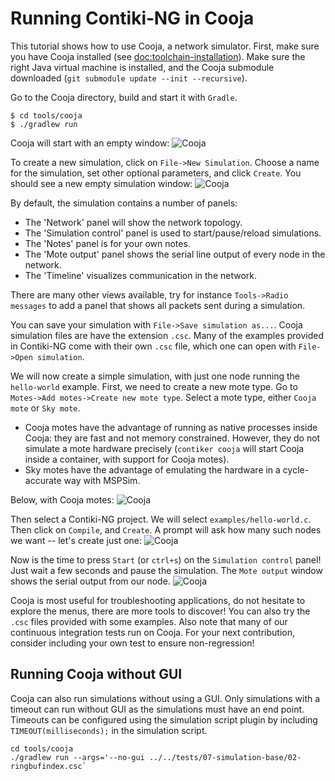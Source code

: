 # Running Contiki‐NG in Cooja

This tutorial shows how to use Cooja, a network simulator.
First, make sure you have Cooja installed (see [doc:toolchain-installation]).
Make sure the right Java virtual machine is installed, and the Cooja submodule downloaded (`git submodule update --init --recursive`).

Go to the Cooja directory, build and start it with `Gradle`.

```
$ cd tools/cooja
$ ./gradlew run
```

Cooja will start with an empty window:
![Cooja](https://contiki-ng.github.io/images/Cooja1.png)

To create a new simulation, click on `File->New Simulation`.
Choose a name for the simulation, set other optional parameters, and click `Create`.
You should see a new empty simulation window:
![Cooja](https://contiki-ng.github.io/images/Cooja2.png)

By default, the simulation contains a number of panels:
* The 'Network' panel will show the network topology.
* The 'Simulation control' panel is used to start/pause/reload simulations.
* The 'Notes' panel is for your own notes.
* The 'Mote output' panel shows the serial line output of every node in the network.
* The 'Timeline' visualizes communication in the network.

There are many other views available, try for instance `Tools->Radio messages` to add a panel that shows all packets sent during a simulation.

You can save your simulation with `File->Save simulation as...`.
Cooja simulation files are have the extension `.csc`.
Many of the examples provided in Contiki-NG come with their own `.csc` file, which one can open with `File->Open simulation`.

We will now create a simple simulation, with just one node running the `hello-world` example.
First, we need to create a new mote type.
Go to `Motes->Add motes->Create new mote type`.
Select a mote type, either `Cooja mote` or `Sky mote`.
* Cooja motes have the advantage of running as native processes inside Cooja: they are fast and not memory constrained. However, they do not simulate a mote hardware precisely (`contiker cooja` will start Cooja inside a container, with support for Cooja motes).
* Sky motes have the advantage of emulating the hardware in a cycle-accurate way with MSPSim.

Below, with Cooja motes:
![Cooja](https://contiki-ng.github.io/images/Cooja3.png)

Then select a Contiki-NG project.
We will select `examples/hello-world.c`.
Then click on `Compile`, and `Create`.
A prompt will ask how many such nodes we want -- let's create just one:
![Cooja](https://contiki-ng.github.io/images/Cooja-hello-world.png)

Now is the time to press `Start` (or `ctrl+s`) on the `Simulation control` panel!
Just wait a few seconds and pause the simulation.
The `Mote output` window shows the serial output from our node.
![Cooja](https://contiki-ng.github.io/images/Cooja-hello-world-log.png)

Cooja is most useful for troubleshooting applications, do not hesitate to explore the menus, there are more tools to discover!
You can also try the `.csc` files provided with some examples.
Also note that many of our continuous integration tests run on Cooja.
For your next contribution, consider including your own test to ensure non-regression!

## Running Cooja without GUI

Cooja can also run simulations without using a GUI. Only simulations with a timeout can run without GUI as the
simulations must have an end point. Timeouts can be configured using the simulation script plugin by
including `TIMEOUT(milliseconds);` in the simulation script.

```
cd tools/cooja
./gradlew run --args='--no-gui ../../tests/07-simulation-base/02-ringbufindex.csc`
```

[doc:toolchain-installation]: https://github.com/contiki-ng/contiki-ng/wiki#setting-up-contiki-ng
